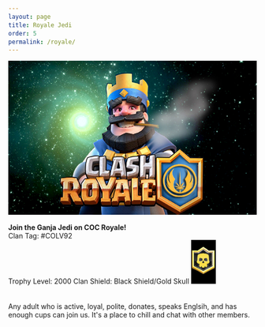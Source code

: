 ```yaml
---
layout: page
title: Royale Jedi
order: 5 
permalink: /royale/
---
```


![Clash Royale image](/royale.png)

**Join the Ganja Jedi on COC Royale!** <br/>
Clan Tag: #COLV92 <br/>
Trophy Level: 2000
Clan Shield: Black Shield/Gold Skull <img src="/royale_badge.jpg" width="50px"/> <br/>
<br/>
<br/>
Any adult who is active, loyal, polite, donates, speaks Englsih, and has enough cups can join us. 
It's a place to chill and chat with other members. 
